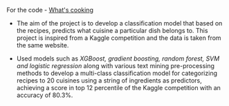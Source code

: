 For the code - [What's cooking](https://github.com/sbhmaheshwari/Misc/blob/master/What's%20cooking.ipynb)<br>
- The aim of the project is to develop a classification model that based on the recipes, predicts what cuisine a 
particular dish belongs to. This project is inspired from a Kaggle competition and the data is taken from the same website.

- Used models such as _XGBoost, gradient boosting, random forest, SVM and logistic regression_ along with various text 
mining pre-processing methods to develop a multi-class classification model for categorizing recipes to 20 cuisines 
using a string of ingredients as predictors, achieving a score in top 12 percentile of the Kaggle competition with 
an accuracy of 80.3%.
